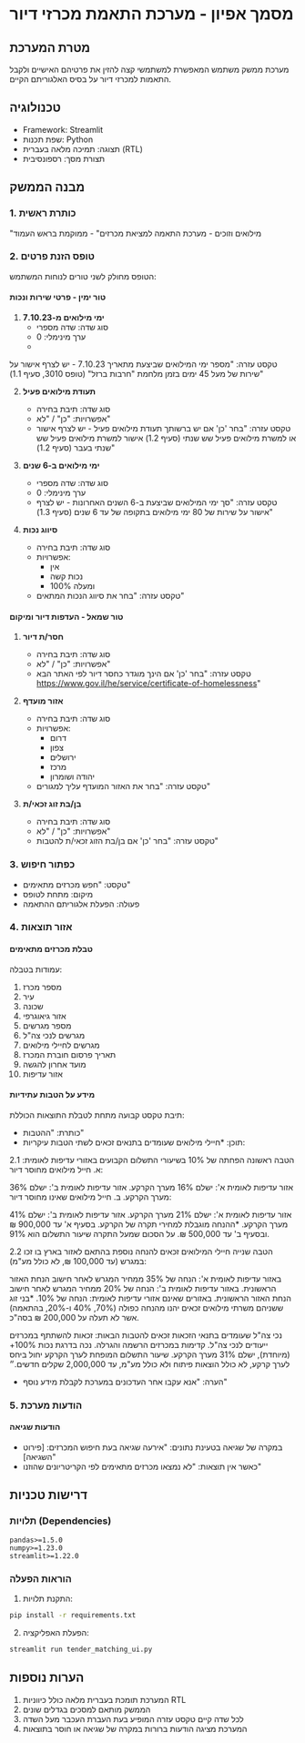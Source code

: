 # מסמך אפיון - מערכת התאמת מכרזי דיור

## מטרת המערכת
מערכת ממשק משתמש המאפשרת למשתמשי קצה להזין את פרטיהם האישיים ולקבל התאמות למכרזי דיור על בסיס האלגוריתם הקיים.

## טכנולוגיה
- Framework: Streamlit
- שפת תכנות: Python
- תצוגה: תמיכה מלאה בעברית (RTL)
- תצורת מסך: רספונסיבית

## מבנה הממשק

### 1. כותרת ראשית
"מילואים וזוכים - מערכת התאמה למציאת מכרזים" - ממוקמת בראש העמוד

### 2. טופס הזנת פרטים
הטופס מחולק לשני טורים לנוחות המשתמש:

#### טור ימין - פרטי שירות ונכות
1. **ימי מילואים מ-7.10.23**
   - סוג שדה: שדה מספרי
   - ערך מינימלי: 0
   - 
טקסט עזרה: "מספר ימי המילואים שביצעת מתאריך 7.10.23 - יש לצרף אישור על שירות של מעל 45 ימים בזמן מלחמת "חרבות ברזל" (טופס 3010, סעיף 1.1)"

2. **תעודת מילואים פעיל**
   - סוג שדה: תיבת בחירה
   - אפשרויות: "כן" / "לא"
   - טקסט עזרה: "בחר 'כן' אם יש ברשותך תעודת מילואים פעיל - יש לצרף אישור  או למשרת מילואים פעיל שש שנתי (סעיף 1.2)
אישור למשרת מילואים פעיל שש שנתי בעבר (סעיף 1.2)"

3. **ימי מילואים ב-6 שנים**
   - סוג שדה: שדה מספרי
   - ערך מינימלי: 0
   - טקסט עזרה: "סך ימי המילואים שביצעת ב-6 השנים האחרונות - יש לצרף אישור על שירות של 80 ימי מילואים בתקופה של עד 6 שנים (סעיף 1.3)"

4. **סיווג נכות**
   - סוג שדה: תיבת בחירה
   - אפשרויות: 
     * אין
     * נכות קשה
     * 100% ומעלה
   - טקסט עזרה: "בחר את סיווג הנכות המתאים"

#### טור שמאל - העדפות דיור ומיקום
1. **חסר/ת דיור**
   - סוג שדה: תיבת בחירה
   - אפשרויות: "כן" / "לא"
   - טקסט עזרה: "בחר 'כן' אם הינך מוגדר כחסר דיור לפי האתר הבא https://www.gov.il/he/service/certificate-of-homelessness"

2. **אזור מועדף**
   - סוג שדה: תיבת בחירה
   - אפשרויות:
     * דרום
     * צפון
     * ירושלים
     * מרכז
     * יהודה ושומרון
   - טקסט עזרה: "בחר את האזור המועדף עליך למגורים"

3. **בן/בת זוג זכאי/ת**
   - סוג שדה: תיבת בחירה
   - אפשרויות: "כן" / "לא"
   - טקסט עזרה: "בחר 'כן' אם בן/בת הזוג זכאי/ת להטבות"

### 3. כפתור חיפוש
- טקסט: "חפש מכרזים מתאימים"
- מיקום: מתחת לטופס
- פעולה: הפעלת אלגוריתם ההתאמה

### 4. אזור תוצאות

#### טבלת מכרזים מתאימים
עמודות בטבלה:
1. מספר מכרז
2. עיר
3. שכונה
4. אזור גיאוגרפי
5. מספר מגרשים
6. מגרשים לנכי צה"ל
7. מגרשים לחיילי מילואים
8. תאריך פרסום חוברת המכרז 
9. מועד אחרון להגשה
10. אזור עדיפות 

#### מידע על הטבות עתידיות
תיבת טקסט קבועה מתחת לטבלת התוצאות הכוללת:
- כותרת: "ההטבות"
- תוכן:
  *חיילי מילואים שעומדים בתנאים זכאים לשתי הטבות עיקריות:

2.1 הטבה ראשונה
הפחתה של 10% בשיעורי התשלום הקבועים באזורי עדיפות לאומית:
א. חייל מילואים מחוסר דיור:

אזור עדיפות לאומית א': ישלם 16% מערך הקרקע.
אזור עדיפות לאומית ב': ישלם 36% מערך הקרקע.
ב. חייל מילואים שאינו מחוסר דיור:

אזור עדיפות לאומית א': ישלם 21% מערך הקרקע.
אזור עדיפות לאומית ב': ישלם 41% מערך הקרקע.
*ההנחה מוגבלת למחירי תקרה של הקרקע. בסעיף א' עד 900,000 ₪ ובסעיף ב' עד 500,000 ₪. על הסכום שמעל התקרה שיעור התשלום הוא 91%.
 

2.2 הטבה שנייה
חיילי המילואים זכאים להנחה נוספת בהתאם לאזור בארץ בו זכו במגרש (עד 100,000 ₪, לא כולל מע"מ):

באזור עדיפות לאומית א': הנחה של 35% ממחיר המגרש לאחר חישוב הנחת האזור הראשונית.
באזור עדיפות לאומית ב': הנחה של 20% ממחיר המגרש לאחר חישוב הנחת האזור הראשונית.
באזורים שאינם אזורי עדיפות לאומית: הנחה של 10%.
*בני זוג ששניהם משרתי מילואים זכאים יהנו מהנחה כפולה (70%, 40% ו-20%, בהתאמה) אשר לא תעלה על 200,000 ₪ בסה"כ.

 

נכי צה"ל שעומדים בתנאי הזכאות זכאים להטבות הבאות:
זכאות להשתתף במכרזים ייעודים לנכי צה"ל.
קדימות במכרזים הרשמה והגרלה.
נכה בדרגת נכות 100%+ (מיוחדת), ישלם 31% מערך הקרקע. שיעור התשלום המופחת לערך הקרקע יחול ביחס לערך קרקע, לא כולל הוצאות פיתוח ולא כולל מע"מ, עד 2,000,000 שקלים חדשים.״
- הערה: "אנא עקבו אחר העדכונים במערכת לקבלת מידע נוסף"

### 5. הודעות מערכת

#### הודעות שגיאה
- במקרה של שגיאה בטעינת נתונים: "אירעה שגיאה בעת חיפוש המכרזים: [פירוט השגיאה]"
- כאשר אין תוצאות: "לא נמצאו מכרזים מתאימים לפי הקריטריונים שהוזנו"

## דרישות טכניות

### תלויות (Dependencies)
```
pandas>=1.5.0
numpy>=1.23.0
streamlit>=1.22.0
```

### הוראות הפעלה
1. התקנת תלויות:
```bash
pip install -r requirements.txt
```

2. הפעלת האפליקציה:
```bash
streamlit run tender_matching_ui.py
```

## הערות נוספות
1. המערכת תומכת בעברית מלאה כולל כיווניות RTL
2. הממשק מותאם למסכים בגדלים שונים
3. לכל שדה קיים טקסט עזרה המופיע בעת העברת העכבר מעל השדה
4. המערכת מציגה הודעות ברורות במקרה של שגיאה או חוסר בתוצאות 